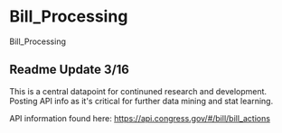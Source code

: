 # Bill_Processing
Bill_Processing

## Readme Update 3/16
This is a central datapoint for continuned research and development.  Posting API info as it's critical for further data mining and stat learning. 

API information found here: https://api.congress.gov/#/bill/bill_actions
